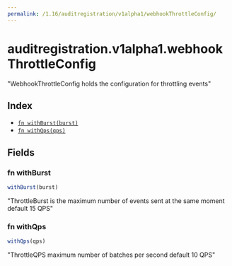 ```yaml
---
permalink: /1.16/auditregistration/v1alpha1/webhookThrottleConfig/
---
```


# auditregistration.v1alpha1.webhookThrottleConfig

"WebhookThrottleConfig holds the configuration for throttling events"

## Index

* [`fn withBurst(burst)`](#fn-withburst)
* [`fn withQps(qps)`](#fn-withqps)

## Fields

### fn withBurst

```ts
withBurst(burst)
```

"ThrottleBurst is the maximum number of events sent at the same moment default 15 QPS"

### fn withQps

```ts
withQps(qps)
```

"ThrottleQPS maximum number of batches per second default 10 QPS"